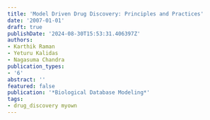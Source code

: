 ```yaml
---
title: 'Model Driven Drug Discovery: Principles and Practices'
date: '2007-01-01'
draft: true
publishDate: '2024-08-30T15:53:31.406397Z'
authors:
- Karthik Raman
- Yeturu Kalidas
- Nagasuma Chandra
publication_types:
- '6'
abstract: ''
featured: false
publication: '*Biological Database Modeling*'
tags:
- drug_discovery myown
---
```


